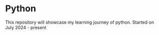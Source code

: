 # Python
This repository will showcase my learning journey of python.
Started on July 2024 - present
